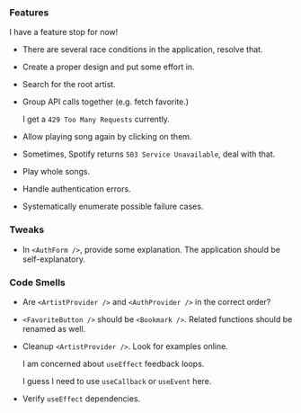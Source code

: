 ### Features

I have a feature stop for now!

-   There are several race conditions in the application, resolve that.

-   Create a proper design and put some effort in.

-   Search for the root artist.

-   Group API calls together (e.g. fetch favorite.)

    I get a `429 Too Many Requests` currently.

-   Allow playing song again by clicking on them.

-   Sometimes, Spotify returns `503 Service Unavailable`, deal with that.

-   Play whole songs.

-   Handle authentication errors.

-   Systematically enumerate possible failure cases.

### Tweaks

-   In `<AuthForm />`, provide some explanation.
    The application should be self-explanatory.

### Code Smells

-   Are `<ArtistProvider />` and `<AuthProvider />` in the correct order?

-   `<FavoriteButton />` should be `<Bookmark />`.
    Related functions should be renamed as well.

-   Cleanup `<ArtistProvider />`.
    Look for examples online.

    I am concerned about `useEffect` feedback loops.

    I guess I need to use `useCallback` or `useEvent` here.

-   Verify `useEffect` dependencies.
